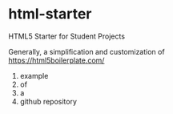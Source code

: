 # html-starter

HTML5 Starter for Student Projects

Generally, a simplification and customization of https://html5boilerplate.com/

1. example
2. of
3. a 
4. github repository
